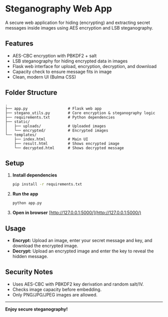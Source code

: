 # Steganography Web App

A secure web application for hiding (encrypting) and extracting secret messages inside images using AES encryption and LSB steganography.

## Features
- AES-CBC encryption with PBKDF2 + salt
- LSB steganography for hiding encrypted data in images
- Flask web interface for upload, encryption, decryption, and download
- Capacity check to ensure message fits in image
- Clean, modern UI (Bulma CSS)

## Folder Structure
```
.
├── app.py                  # Flask web app
├── stegano_utils.py        # Core encryption & steganography logic
├── requirements.txt        # Python dependencies
├── static/
│   ├── uploads/            # Uploaded images
│   └── encrypted/          # Encrypted images
└── templates/
    ├── index.html          # Main UI
    ├── result.html         # Shows encrypted image
    └── decrypted.html      # Shows decrypted message
```

## Setup
1. **Install dependencies**
   ```bash
   pip install -r requirements.txt
   ```

2. **Run the app**
   ```bash
   python app.py
   ```

3. **Open in browser**
   [http://127.0.0.1:5000/](http://127.0.0.1:5000/)

## Usage
- **Encrypt:** Upload an image, enter your secret message and key, and download the encrypted image.
- **Decrypt:** Upload an encrypted image and enter the key to reveal the hidden message.

## Security Notes
- Uses AES-CBC with PBKDF2 key derivation and random salt/IV.
- Checks image capacity before embedding.
- Only PNG/JPG/JPEG images are allowed.

---

**Enjoy secure steganography!** 